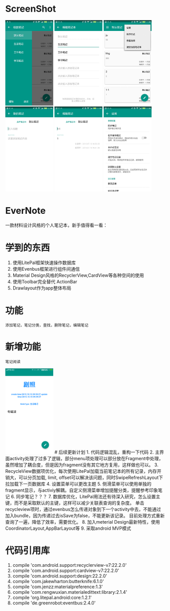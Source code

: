 # ScreenShot
<img src="./screenshot/1.jpeg" width="30%" height="30%">
<img src="./screenshot/2.jpeg" width="30%" height="30%">
<img src="./screenshot/3.jpeg" width="30%" height="30%">
<img src="./screenshot/4.jpeg" width="30%" height="30%">
<img src="./screenshot/5.jpeg" width="30%" height="30%">
<img src="./screenshot/6.jpeg" width="30%" height="30%">

# EverNote
一款材料设计风格的个人笔记本，新手值得看一看：

# 学到的东西
1.	使用LitePal框架快速操作数据库
2.  使用Evenbus框架进行组件间通信
3.	Material Design风格的RecyclerView,CardView等各种空间的使用
4.	使用Toolbar完全替代 ActionBar
5.  Drawlayout作为app整体布局
# 功能
    添加笔记，笔记分类，查找，删除笔记，编辑笔记
# 新增功能
    笔记阅读
<img src="./screenshot/7.png" width="30%" height="30%">
# 后续更新计划
1.	代码逻辑混乱，重构一下代码
2.	主界面activity处理了过多了逻辑，部分menu项处理可以部分放在Fragment中处理，虽然增加了耦合度，但是因为fragment没有其它地方复用，这样做也可以。
3.	RecycleView数据项优化，每次使用LitePal加载当前笔记本的所有记录，内存开销大，可以分页加载,
	limit, offset可以解决该问题，同时SwipeRefreshLayout下拉加载下一页数据库
4.  设置菜单可以更改主题
5.	侧滑菜单可以使用单独的fragment显示，与activiy解耦。自定义侧滑菜单增加提醒分类，提醒参考印象笔记
6.	同步笔记？？？
7.	数据库优化，LitePal用法还有待深入研究，怎么设置主键，而不是采取默认的主键，这样可以减少关联表查询的复杂度。
	单击recycleview项时，通过evenbus怎么传递对象到下一个activity中去，不能通过加入bundle，因为传递过去isSave为false，不能更新该记录。
	目前处理方式重新查询了一遍，降低了效率，需要优化。
8.	加入meterial Design最新特性，使用CoordinatorLayout,AppBarLayout等
9.	采取android MVP模式

# 代码引用库
1.	compile 'com.android.support:recyclerview-v7:22.2.0'
2.	compile 'com.android.support:cardview-v7:22.2.0'
3.	compile 'com.android.support:design:22.2.0'
4.	compile 'com.jakewharton:butterknife:6.1.0'
5.	compile 'com.jenzz:materialpreference:1.3'
6.	compile 'com.rengwuxian.materialedittext:library:2.1.4'
7.	compile 'org.litepal.android:core:1.2.1'
8.	compile 'de.greenrobot:eventbus:2.4.0'